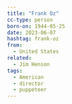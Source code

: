 ```yaml
---
title: "Frank Oz"
cc-type: person
born-on: 1944-05-25
date: 2023-06-07
hashtag: frank-oz
from:
  - United States
related:
  - Jim Henson
tags:
  - American
  - director
  - puppeteer
---
```

